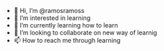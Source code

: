 - 👋 Hi, I’m @ramosramoss
- 👀 I’m interested in learning
- 🌱 I’m currently learning how to learn
- 💞️ I’m looking to collaborate on new way of learnig
- 📫 How to reach me through learning

<!---
ramosramoss/ramosramoss is a ✨ special ✨ repository because its `README.md` (this file) appears on your GitHub profile.
You can click the Preview link to take a look at your changes.
--->
